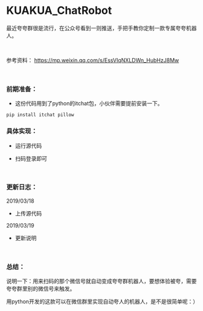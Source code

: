 # KUAKUA_ChatRobot

最近夸夸群很是流行，在公众号看到一则推送，手把手教你定制一款专属夸夸机器人。

<br/>

参考资料：
https://mp.weixin.qq.com/s/EssVIqNXLDWn_HubHzJ8Mw

<br/>

### 前期准备：

- 这份代码用到了python的itchat包，小伙伴需要提前安装一下。

```shell
pip install itchat pillow
```

### 具体实现：

- 运行源代码

- 扫码登录即可

<br/>

### 更新日志：

2019/03/18

- 上传源代码

2019/03/19

- 更新说明

<br/>

### 总结：

说明一下：用来扫码的那个微信号就自动变成夸夸群机器人，要想体验被夸，需要夸夸群里别的微信号来触发。

用python开发的这款可以在微信群里实现自动夸人的机器人，是不是很简单呢：）

<br/>
